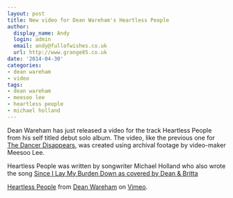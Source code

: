 ```yaml
---
layout: post
title: New video for Dean Wareham's Heartless People
author:
  display_name: Andy
  login: admin
  email: andy@fullofwishes.co.uk
  url: http://www.grange85.co.uk
date: '2014-04-30'
categories:
- dean wareham
- video
tags:
- dean wareham
- meesoo lee
- heartless people
- michael holland
---
```

<p>Dean Wareham has just released a video for the track Heartless People from his self titled debut solo album. The video, like the previous one for <a href="/2014/02/11/new-dean-wareham-single-and-video-the-dancer-disappears/">The Dancer Disappears</a>, was created using archival footage by video-maker Meesoo Lee.</p>
<p>Heartless People was written by songwriter Michael Holland who also wrote the song <a href="/2014/04/23/originals-since-i-lay-my-burden-down-by-michael-holland-covered-by-dean-britta/">Since I Lay My Burden Down as covered by Dean & Britta</a></p>
<p><a href="http://vimeo.com/92942326">Heartless People</a> from <a href="http://vimeo.com/deanwareham">Dean Wareham</a> on <a href="https://vimeo.com">Vimeo</a>.</p>
